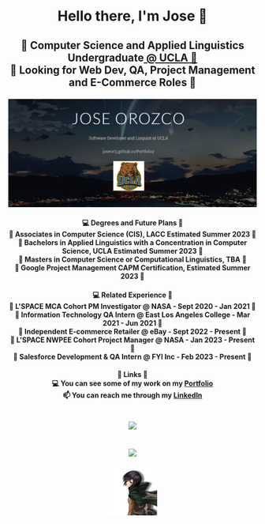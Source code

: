 <h1 align="center">
  Hello there, I'm Jose 👋
   <!-- <h1 align="center">
  <!-- <img alt="Halcyon Logo" src="https://github.com/JoseOr1j/Portfolio/blob/master/img/uclabruins.jpg" width="400" /> -->
</h1> 
</h1>

<h2>
<p align="center">
  🍁 Computer Science and Applied Linguistics Undergraduate<a href="https://www.ucla.edu/"> @ UCLA 🍁</a>
  <br>
  🍂 Looking for Web Dev, QA, Project Management and E-Commerce Roles 🍂
</p>
  </h2>
<!-- <p align="center"> -->

![Banner](https://github.com/JoseOr1j/JoseOr1j/blob/master/Github-Banner.png)

<h4>
  <p align="center">💻 Degrees and Future Plans 💬
    <br>
     🍁 Associates in Computer Science (CIS), LACC Estimated Summer 2023 🍁 </a>
    <br>
     🍁 Bachelors in Applied Linguistics with a Concentration in Computer Science, UCLA Estimated Summer 2023 🍁
     <br>
    🍁 Masters in Computer Science or Computational Linguistics, TBA 🍁
    <br>
     🍁 Google Project Management CAPM Certification, Estimated Summer 2023 🍁
     <br>
</h4>

<h4>
  <p align="center">💻 Related Experience 💬
    <br>
     🍁 L'SPACE MCA Cohort PM Investigator @ NASA - Sept 2020 - Jan 2021 🍁 </a>
    <br>
     🍁 Information Technology QA Intern @ East Los Angeles College - Mar 2021 - Jun 2021 🍁
     <br>
    🍁 Independent E-commerce Retailer @ eBay - Sept 2022 - Present 🍁
    <br>
    🍁 L'SPACE NWPEE Cohort Project Manager @ NASA - Jan 2023 - Present 🍁
    <br>
    🍁 Salesforce Development & QA Intern @ FYI Inc - Feb 2023 - Present 🍁
</h4>


<h4>
  <p align="center">🌱 Links 🌱
    <br>
    💻 You can see some of my work on my <a href="https://joseor1j.github.io/Portfolio/"> Portfolio </a>
    <br>
    📫 You can reach me through my <a href="https://linkedin.com/in/jose-orozco-3134a4191/"> LinkedIn </a>
    <br>
</h4>
<!--💻 You can see some of my work on my [Portfolio] (joseor1j.github.io/Portfolio/) 
- - 📫 You can reach me through my [LinkedIn](linkedin.com/in/jose-orozco-3134a4191/) 
-->

<!--### Here are Some of my Stats:
[![Top Langs](https://github-readme-stats.vercel.app/api/top-langs/?username=JoseOr1j&layout=compact&show_icons=true&theme=radical)](https://github.com/JoseOr1j/github-readme-stats)
<br>
[![Jose's GitHub stats](https://github-readme-stats.vercel.app/api?username=JoseOr1j&&layout=compact&show_icons=true&theme=radical)](https://github.com/JoseOr1j/github-readme-stats)
-->

<h4>
  <p align="center">
    <br>
    <a href="https://github.com/JoseOr1j/github-readme-stats">
    <img align="center" src="https://github-readme-stats.vercel.app/api/top-langs/?username=JoseOr1j&layout=compact&show_icons=true&theme=radical)"/>
</a>
  </p>
</h4>

<h4>
  <p align="center">
    <br>
    <a href="https://github.com/JoseOr1j/github-readme-stats">
    <img align="center" src="https://github-readme-stats.vercel.app/api?username=JoseOr1j&&layout=compact&show_icons=true&theme=radical)"/>
</a>
  </p>
</h4>


 <p align="center">
  <img alt="Halcyon Logo" src="https://github.com/JoseOr1j/Portfolio/blob/master/img/mikasa.png" width="100" />
</p>
<!-- ⚡ Fun fact: I am a community college transfer student. -->
<!--
**JoseOr1j/JoseOr1j** is a ✨ _special_ ✨ repository because its `README.md` (this file) appears on your GitHub profile.
LAST UPDATED: 6:13 PM - 1/13/23
-->
